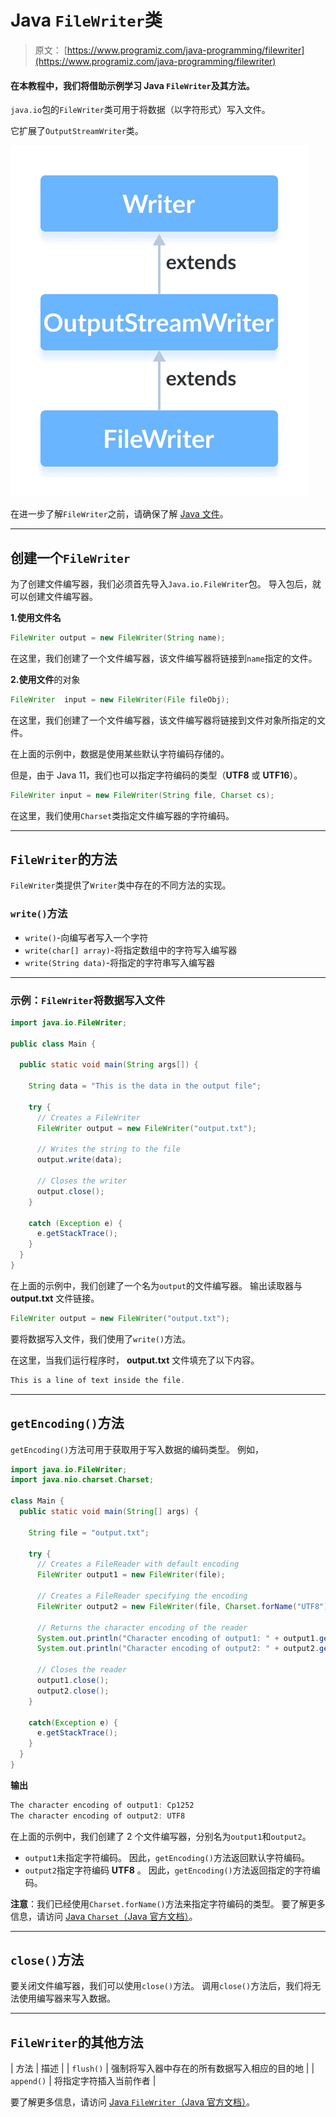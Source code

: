 # Java `FileWriter`类

> 原文： [https://www.programiz.com/java-programming/filewriter](https://www.programiz.com/java-programming/filewriter)

#### 在本教程中，我们将借助示例学习 Java `FileWriter`及其方法。

`java.io`包的`FileWriter`类可用于将数据（以字符形式）写入文件。

它扩展了`OutputStreamWriter`类。

![The FileWriter is a subclass of OutputStreamWriter and the OutputStreamWriter is subclass of the Java Writer.](img/2a1b737c1080a9a1eb18a6bbb7d05c44.png "Java FileWriter Class")

在进一步了解`FileWriter`之前，请确保了解 [Java 文件](/java-programming/files "Java Files")。

* * *

## 创建一个`FileWriter`

为了创建文件编写器，我们必须首先导入`Java.io.FileWriter`包。 导入包后，就可以创建文件编写器。

**1.使用文件名**

```java
FileWriter output = new FileWriter(String name); 
```

在这里，我们创建了一个文件编写器，该文件编写器将链接到`name`指定的文件。

**2.使用文件**的对象

```java
FileWriter  input = new FileWriter(File fileObj); 
```

在这里，我们创建了一个文件编写器，该文件编写器将链接到文件对象所指定的文件。

在上面的示例中，数据是使用某些默认字符编码存储的。

但是，由于 Java 11，我们也可以指定字符编码的类型（**UTF8** 或 **UTF16**）。

```java
FileWriter input = new FileWriter(String file, Charset cs); 
```

在这里，我们使用`Charset`类指定文件编写器的字符编码。

* * *

## `FileWriter`的方法

`FileWriter`类提供了`Writer`类中存在的不同方法的实现。

### `write()`方法

*   `write()`-向编写者写入一个字符
*   `write(char[] array)`-将指定数组中的字符写入编写器
*   `write(String data)`-将指定的字符串写入编写器

* * *

### 示例：`FileWriter`将数据写入文件

```java
import java.io.FileWriter;

public class Main {

  public static void main(String args[]) {

    String data = "This is the data in the output file";

    try {
      // Creates a FileWriter
      FileWriter output = new FileWriter("output.txt");

      // Writes the string to the file
      output.write(data);

      // Closes the writer
      output.close();
    }

    catch (Exception e) {
      e.getStackTrace();
    }
  }
} 
```

在上面的示例中，我们创建了一个名为`output`的文件编写器。 输出读取器与 **output.txt** 文件链接。

```java
FileWriter output = new FileWriter("output.txt"); 
```

要将数据写入文件，我们使用了`write()`方法。

在这里，当我们运行程序时， **output.txt** 文件填充了以下内容。

```java
This is a line of text inside the file. 
```

* * *

## `getEncoding()`方法

`getEncoding()`方法可用于获取用于写入数据的编码类型。 例如，

```java
import java.io.FileWriter;
import java.nio.charset.Charset;

class Main {
  public static void main(String[] args) {

    String file = "output.txt";

    try {
      // Creates a FileReader with default encoding
      FileWriter output1 = new FileWriter(file);

      // Creates a FileReader specifying the encoding
      FileWriter output2 = new FileWriter(file, Charset.forName("UTF8"));

      // Returns the character encoding of the reader
      System.out.println("Character encoding of output1: " + output1.getEncoding());
      System.out.println("Character encoding of output2: " + output2.getEncoding());

      // Closes the reader
      output1.close();
      output2.close();
    }

    catch(Exception e) {
      e.getStackTrace();
    }
  }
} 
```

**输出**

```java
The character encoding of output1: Cp1252
The character encoding of output2: UTF8 
```

在上面的示例中，我们创建了 2 个文件编写器，分别名为`output1`和`output2`。

*   `output1`未指定字符编码。 因此，`getEncoding()`方法返回默认字符编码。
*   `output2`指定字符编码 **UTF8** 。 因此，`getEncoding()`方法返回指定的字符编码。

**注意**：我们已经使用`Charset.forName()`方法来指定字符编码的类型。 要了解更多信息，请访问 [Java `Charset`（Java 官方文档）](https://docs.oracle.com/javase/7/docs/api/java/nio/charset/Charset.html "Java Charset (official Java documentation)")。

* * *

## `close()`方法

要关闭文件编写器，我们可以使用`close()`方法。 调用`close()`方法后，我们将无法使用编写器来写入数据。

* * *

## `FileWriter`的其他方法

| 方法 | 描述 |
| `flush()` | 强制将写入器中存在的所有数据写入相应的目的地 |
| `append()` | 将指定字符插入当前作者 |

要了解更多信息，请访问 [Java `FileWriter`（Java 官方文档）](https://docs.oracle.com/en/java/javase/11/docs/api/java.base/java/io/FileWriter.html "Java FileWriter (official Java documentation)")。